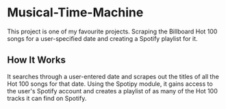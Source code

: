 # Musical-Time-Machine
This project is one of my favourite projects. Scraping the Billboard Hot 100 songs for a user-specified date and creating a Spotify playlist for it.

## How It Works
It searches through a user-entered date and scrapes out the titles of all the Hot 100 songs for that date.
Using the Spotipy module, it gains access to the user's Spotify account and creates a playlist of as many of the Hot 100 tracks it can find on Spotify.
